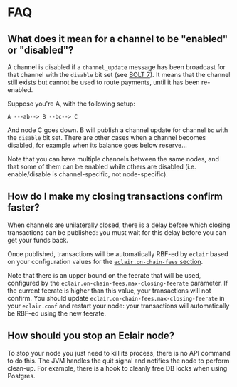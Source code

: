 # FAQ

## What does it mean for a channel to be "enabled" or "disabled"?

A channel is disabled if a `channel_update` message has been broadcast for that channel with the `disable` bit set (see [BOLT 7](https://github.com/lightning/bolts/blob/master/07-routing-gossip.md#the-channel_update-message)). It means that the channel still exists but cannot be used to route payments, until it has been re-enabled.

Suppose you're A, with the following setup:
```
A ---ab--> B --bc--> C
```
And node C goes down. B will publish a channel update for channel `bc` with the `disable` bit set.
There are other cases when a channel becomes disabled, for example when its balance goes below reserve...

Note that you can have multiple channels between the same nodes, and that some of them can be enabled while others are disabled (i.e. enable/disable is channel-specific, not node-specific).

## How do I make my closing transactions confirm faster?

When channels are unilaterally closed, there is a delay before which closing transactions can be published: you must wait for this delay before you can get your funds back.

Once published, transactions will be automatically RBF-ed by `eclair` based on your configuration values for the [`eclair.on-chain-fees` section](../eclair-core/src/main/resources/reference.conf).

Note that there is an upper bound on the feerate that will be used, configured by the `eclair.on-chain-fees.max-closing-feerate` parameter.
If the current feerate is higher than this value, your transactions will not confirm.
You should update `eclair.on-chain-fees.max-closing-feerate` in your `eclair.conf` and restart your node: your transactions will automatically be RBF-ed using the new feerate.

## How should you stop an Eclair node?

To stop your node you just need to kill its process, there is no API command to do this. The JVM handles the quit signal and notifies the node to perform clean-up. For example, there is a hook to cleanly free DB locks when using Postgres.
